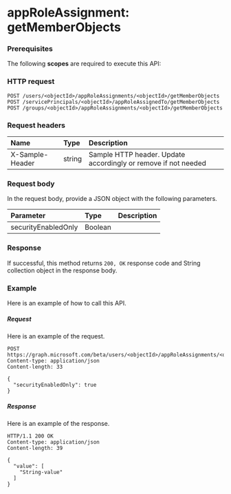 # appRoleAssignment: getMemberObjects


### Prerequisites
The following **scopes** are required to execute this API: 
### HTTP request
<!-- { "blockType": "ignored" } -->
```http
POST /users/<objectId>/appRoleAssignments/<objectId>/getMemberObjects
POST /servicePrincipals/<objectId>/appRoleAssignedTo/getMemberObjects
POST /groups/<objectId>/appRoleAssignments/<objectId>/getMemberObjects

```
### Request headers
| Name       | Type | Description|
|:---------------|:--------|:----------|
| X-Sample-Header  | string  | Sample HTTP header. Update accordingly or remove if not needed|

### Request body
In the request body, provide a JSON object with the following parameters.

| Parameter	   | Type	|Description|
|:---------------|:--------|:----------|
|securityEnabledOnly|Boolean||

### Response
If successful, this method returns `200, OK` response code and String collection object in the response body.

### Example
Here is an example of how to call this API.
##### Request
Here is an example of the request.
<!-- {
  "blockType": "request",
  "name": "approleassignment_getmemberobjects"
}-->
```http
POST https://graph.microsoft.com/beta/users/<objectId>/appRoleAssignments/<objectId>/getMemberObjects
Content-type: application/json
Content-length: 33

{
  "securityEnabledOnly": true
}
```

##### Response
Here is an example of the response.
<!-- {
  "blockType": "response",
  "truncated": false,
  "@odata.type": "string",
  "isCollection": true
} -->
```http
HTTP/1.1 200 OK
Content-type: application/json
Content-length: 39

{
  "value": [
    "String-value"
  ]
}
```

<!-- uuid: 8fcb5dbc-d5aa-4681-8e31-b001d5168d79
2015-10-25 14:57:30 UTC -->
<!-- {
  "type": "#page.annotation",
  "description": "appRoleAssignment: getMemberObjects",
  "keywords": "",
  "section": "documentation",
  "tocPath": ""
}-->